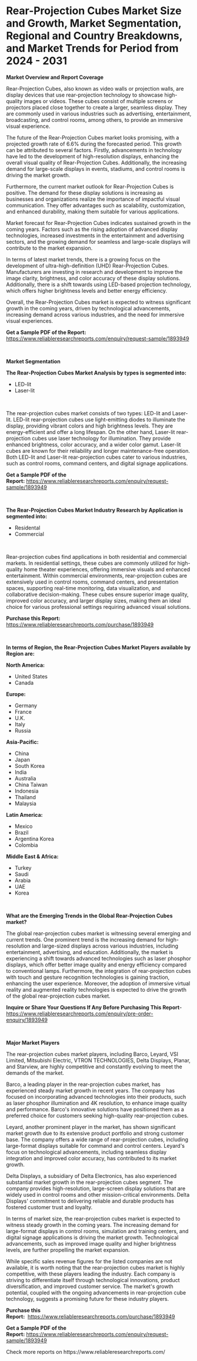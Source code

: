 <p><h1>Rear-Projection Cubes Market Size and Growth, Market Segmentation, Regional and Country Breakdowns, and Market Trends for Period from 2024 -  2031</h1></p><p><strong>Market Overview and Report Coverage</strong></p>
<p><p>Rear-Projection Cubes, also known as video walls or projection walls, are display devices that use rear-projection technology to showcase high-quality images or videos. These cubes consist of multiple screens or projectors placed close together to create a larger, seamless display. They are commonly used in various industries such as advertising, entertainment, broadcasting, and control rooms, among others, to provide an immersive visual experience.</p><p>The future of the Rear-Projection Cubes market looks promising, with a projected growth rate of 6.6% during the forecasted period. This growth can be attributed to several factors. Firstly, advancements in technology have led to the development of high-resolution displays, enhancing the overall visual quality of Rear-Projection Cubes. Additionally, the increasing demand for large-scale displays in events, stadiums, and control rooms is driving the market growth.</p><p>Furthermore, the current market outlook for Rear-Projection Cubes is positive. The demand for these display solutions is increasing as businesses and organizations realize the importance of impactful visual communication. They offer advantages such as scalability, customization, and enhanced durability, making them suitable for various applications.</p><p>Market forecast for Rear-Projection Cubes indicates sustained growth in the coming years. Factors such as the rising adoption of advanced display technologies, increased investments in the entertainment and advertising sectors, and the growing demand for seamless and large-scale displays will contribute to the market expansion.</p><p>In terms of latest market trends, there is a growing focus on the development of ultra-high-definition (UHD) Rear-Projection Cubes. Manufacturers are investing in research and development to improve the image clarity, brightness, and color accuracy of these display solutions. Additionally, there is a shift towards using LED-based projection technology, which offers higher brightness levels and better energy efficiency.</p><p>Overall, the Rear-Projection Cubes market is expected to witness significant growth in the coming years, driven by technological advancements, increasing demand across various industries, and the need for immersive visual experiences.</p></p>
<p><strong>Get a Sample PDF of the Report:</strong> <a href="https://www.reliableresearchreports.com/enquiry/request-sample/1893949">https://www.reliableresearchreports.com/enquiry/request-sample/1893949</a></p>
<p>&nbsp;</p>
<p><strong>Market Segmentation</strong></p>
<p><strong>The Rear-Projection Cubes Market Analysis by types is segmented into:</strong></p>
<p><ul><li>LED-lit</li><li>Laser-lit</li></ul></p>
<p>&nbsp;</p>
<p><p>The rear-projection cubes market consists of two types: LED-lit and Laser-lit. LED-lit rear-projection cubes use light-emitting diodes to illuminate the display, providing vibrant colors and high brightness levels. They are energy-efficient and offer a long lifespan. On the other hand, Laser-lit rear-projection cubes use laser technology for illumination. They provide enhanced brightness, color accuracy, and a wider color gamut. Laser-lit cubes are known for their reliability and longer maintenance-free operation. Both LED-lit and Laser-lit rear-projection cubes cater to various industries, such as control rooms, command centers, and digital signage applications.</p></p>
<p><strong>Get a Sample PDF of the Report:</strong>&nbsp;<a href="https://www.reliableresearchreports.com/enquiry/request-sample/1893949">https://www.reliableresearchreports.com/enquiry/request-sample/1893949</a></p>
<p>&nbsp;</p>
<p><strong>The Rear-Projection Cubes Market Industry Research by Application is segmented into:</strong></p>
<p><ul><li>Residental</li><li>Commercial</li></ul></p>
<p>&nbsp;</p>
<p><p>Rear-projection cubes find applications in both residential and commercial markets. In residential settings, these cubes are commonly utilized for high-quality home theater experiences, offering immersive visuals and enhanced entertainment. Within commercial environments, rear-projection cubes are extensively used in control rooms, command centers, and presentation spaces, supporting real-time monitoring, data visualization, and collaborative decision-making. These cubes ensure superior image quality, improved color accuracy, and larger display sizes, making them an ideal choice for various professional settings requiring advanced visual solutions.</p></p>
<p><strong>Purchase this Report:</strong>&nbsp; <a href="https://www.reliableresearchreports.com/purchase/1893949">https://www.reliableresearchreports.com/purchase/1893949</a></p>
<p>&nbsp;</p>
<p><strong>In terms of Region, the Rear-Projection Cubes Market Players available by Region are:</strong></p>
<p>
    <p> <strong> North America: </strong>
        <ul>
            <li>United States</li>
            <li>Canada</li>
        </ul>
        </p> 
    <p> <strong> Europe: </strong>
        <ul>
            <li>Germany</li>
            <li>France</li>
            <li>U.K.</li>
            <li>Italy</li>
            <li>Russia</li>
        </ul>
        </p> 
    <p> <strong> Asia-Pacific: </strong>
        <ul>
            <li>China</li>
            <li>Japan</li>
            <li>South Korea</li>
            <li>India</li>
            <li>Australia</li>
            <li>China Taiwan</li>
            <li>Indonesia</li>
            <li>Thailand</li>
            <li>Malaysia</li>
        </ul>
        </p> 
    <p> <strong> Latin America: </strong>
        <ul>
            <li>Mexico</li>
            <li>Brazil</li>
            <li>Argentina Korea</li>
            <li>Colombia</li>
        </ul>
        </p> 
    <p> <strong> Middle East & Africa: </strong>
        <ul>
            <li>Turkey</li>
            <li>Saudi</li>
            <li>Arabia</li>
            <li>UAE</li>
            <li>Korea</li>
        </ul>
    </p>
    </p>
<p>&nbsp;</p>
<p><strong>What are the Emerging Trends in the Global Rear-Projection Cubes market?</strong></p>
<p><p>The global rear-projection cubes market is witnessing several emerging and current trends. One prominent trend is the increasing demand for high-resolution and large-sized displays across various industries, including entertainment, advertising, and education. Additionally, the market is experiencing a shift towards advanced technologies such as laser phosphor displays, which offer better image quality and energy efficiency compared to conventional lamps. Furthermore, the integration of rear-projection cubes with touch and gesture recognition technologies is gaining traction, enhancing the user experience. Moreover, the adoption of immersive virtual reality and augmented reality technologies is expected to drive the growth of the global rear-projection cubes market.</p></p>
<p><strong>Inquire or Share Your Questions If Any Before Purchasing This Report</strong>- <a href="https://www.reliableresearchreports.com/enquiry/pre-order-enquiry/1893949">https://www.reliableresearchreports.com/enquiry/pre-order-enquiry/1893949</a></p>
<p>&nbsp;</p>
<p><strong>Major Market Players</strong></p>
<p><p>The rear-projection cubes market players, including Barco, Leyard, VSI Limited, Mitsubishi Electric, VTRON TECHNOLOGIES, Delta Displays, Planar, and Starview, are highly competitive and constantly evolving to meet the demands of the market. </p><p>Barco, a leading player in the rear-projection cubes market, has experienced steady market growth in recent years. The company has focused on incorporating advanced technologies into their products, such as laser phosphor illumination and 4K resolution, to enhance image quality and performance. Barco's innovative solutions have positioned them as a preferred choice for customers seeking high-quality rear-projection cubes. </p><p>Leyard, another prominent player in the market, has shown significant market growth due to its extensive product portfolio and strong customer base. The company offers a wide range of rear-projection cubes, including large-format displays suitable for command and control centers. Leyard's focus on technological advancements, including seamless display integration and improved color accuracy, has contributed to its market growth.</p><p>Delta Displays, a subsidiary of Delta Electronics, has also experienced substantial market growth in the rear-projection cubes segment. The company provides high-resolution, large-screen display solutions that are widely used in control rooms and other mission-critical environments. Delta Displays' commitment to delivering reliable and durable products has fostered customer trust and loyalty.</p><p>In terms of market size, the rear-projection cubes market is expected to witness steady growth in the coming years. The increasing demand for large-format displays in control rooms, simulation and training centers, and digital signage applications is driving the market growth. Technological advancements, such as improved image quality and higher brightness levels, are further propelling the market expansion.</p><p>While specific sales revenue figures for the listed companies are not available, it is worth noting that the rear-projection cubes market is highly competitive, with these players leading the industry. Each company is striving to differentiate itself through technological innovations, product diversification, and improved customer service. The market's growth potential, coupled with the ongoing advancements in rear-projection cube technology, suggests a promising future for these industry players.</p></p>
<p><strong>Purchase this Report:</strong>&nbsp;&nbsp;<a href="https://www.reliableresearchreports.com/purchase/1893949">https://www.reliableresearchreports.com/purchase/1893949</a></p>
<p></p>
<p><strong>Get a Sample PDF of the Report:</strong>&nbsp;<a href="https://www.reliableresearchreports.com/enquiry/request-sample/1893949">https://www.reliableresearchreports.com/enquiry/request-sample/1893949</a></p>
<p>Check more reports on https://www.reliableresearchreports.com/</p>
